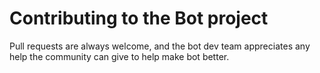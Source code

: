 Contributing to the Bot project
===================================

Pull requests are always welcome, and the bot dev team appreciates any help the community can
give to help make bot better.
